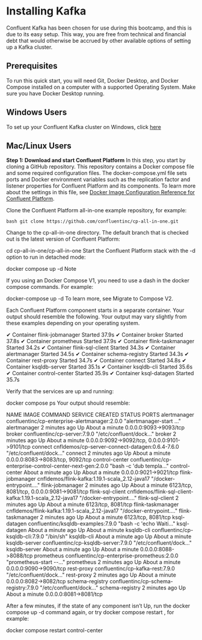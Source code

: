 # Installing Kafka

Confluent Kafka has been chosen for use during this bootcamp, and this is due to its easy setup. This way, you are free from technical and financial debt that would otherwise be accrued by other available options of setting up a Kafka cluster. 

## Prerequisites
To run this quick start, you will need Git, Docker Desktop, and Docker Compose installed on a computer with a supported Operating System. Make sure you have Docker Desktop running.

## Windows Users
To set up your Confluent Kafka cluster on Windows, click [here](https://www.confluent.io/blog/set-up-and-run-kafka-on-windows-linux-wsl-2/)

## Mac/Linux Users

**Step 1: Download and start Confluent Platform**
In this step, you start by cloning a GitHub repository. This repository contains a Docker compose file and some required configuration files. The docker-compose.yml file sets ports and Docker environment variables such as the replication factor and listener properties for Confluent Platform and its components. To learn more about the settings in this file, see [Docker Image Configuration Reference for Confluent Platform](https://docs.confluent.io/platform/current/installation/docker/config-reference.html#config-reference).

Clone the Confluent Platform all-in-one example repository, for example:

```bash git clone https://github.com/confluentinc/cp-all-in-one.git```

Change to the cp-all-in-one directory. The default branch that is checked out is the latest version of Confluent Platform:

cd cp-all-in-one/cp-all-in-one
Start the Confluent Platform stack with the -d option to run in detached mode:

docker compose up -d
Note

If you using an Docker Compose V1, you need to use a dash in the docker compose commands. For example:

docker-compose up -d
To learn more, see Migrate to Compose V2.

Each Confluent Platform component starts in a separate container. Your output should resemble the following. Your output may vary slightly from these examples depending on your operating system.

✔ Container flink-jobmanager   Started         37.9s
✔ Container broker             Started         37.8s
✔ Container prometheus         Started         37.9s
✔ Container flink-taskmanager  Started         34.2s
✔ Container flink-sql-client   Started         34.3s
✔ Container alertmanager       Started         34.5s
✔ Container schema-registry    Started         34.3s
✔ Container rest-proxy         Started         34.7s
✔ Container connect            Started         34.8s
✔ Container ksqldb-server      Started         35.1s
✔ Container ksqldb-cli         Started         35.6s
✔ Container control-center     Started         35.9s
✔ Container ksql-datagen       Started         35.7s

Verify that the services are up and running:

docker compose ps
Your output should resemble:

NAME                IMAGE                                                       COMMAND                  SERVICE             CREATED              STATUS              PORTS
alertmanager        confluentinc/cp-enterprise-alertmanager:2.0.0               "alertmanager-start …"   alertmanager        2 minutes ago        Up About a minute   0.0.0.0:9093->9093/tcp
broker              confluentinc/cp-server:7.9.0                                "/etc/confluent/dock…"   broker              2 minutes ago        Up About a minute   0.0.0.0:9092->9092/tcp, 0.0.0.0:9101->9101/tcp
connect             cnfldemos/cp-server-connect-datagen:0.6.4-7.6.0             "/etc/confluent/dock…"   connect             2 minutes ago        Up About a minute   0.0.0.0:8083->8083/tcp, 9092/tcp
control-center      confluentinc/cp-enterprise-control-center-next-gen:2.0.0    "bash -c 'dub templa…"   control-center      About a minute ago   Up About a minute   0.0.0.0:9021->9021/tcp
flink-jobmanager    cnfldemos/flink-kafka:1.19.1-scala_2.12-java17              "/docker-entrypoint.…"   flink-jobmanager    2 minutes ago        Up About a minute   6123/tcp, 8081/tcp, 0.0.0.0:9081->9081/tcp
flink-sql-client    cnfldemos/flink-sql-client-kafka:1.19.1-scala_2.12-java17   "/docker-entrypoint.…"   flink-sql-client    2 minutes ago        Up About a minute   6123/tcp, 8081/tcp
flink-taskmanager   cnfldemos/flink-kafka:1.19.1-scala_2.12-java17              "/docker-entrypoint.…"   flink-taskmanager   2 minutes ago        Up About a minute   6123/tcp, 8081/tcp
ksql-datagen        confluentinc/ksqldb-examples:7.9.0                          "bash -c 'echo Waiti…"   ksql-datagen        About a minute ago   Up About a minute
ksqldb-cli          confluentinc/cp-ksqldb-cli:7.9.0                            "/bin/sh"                ksqldb-cli          About a minute ago   Up About a minute
ksqldb-server       confluentinc/cp-ksqldb-server:7.9.0                         "/etc/confluent/dock…"   ksqldb-server       About a minute ago   Up About a minute   0.0.0.0:8088->8088/tcp
prometheus          confluentinc/cp-enterprise-prometheus:2.0.0                 "prometheus-start --…"   prometheus          2 minutes ago        Up About a minute   0.0.0.0:9090->9090/tcp
rest-proxy          confluentinc/cp-kafka-rest:7.9.0                            "/etc/confluent/dock…"   rest-proxy          2 minutes ago        Up About a minute   0.0.0.0:8082->8082/tcp
schema-registry     confluentinc/cp-schema-registry:7.9.0                       "/etc/confluent/dock…"   schema-registry     2 minutes ago        Up About a minute   0.0.0.0:8081->8081/tcp

After a few minutes, if the state of any component isn’t Up, run the docker compose up -d command again, or try docker compose restart <image-name>, for example:

docker compose restart control-center
